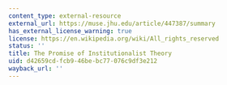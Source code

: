 ```yaml
---
content_type: external-resource
external_url: https://muse.jhu.edu/article/447387/summary
has_external_license_warning: true
license: https://en.wikipedia.org/wiki/All_rights_reserved
status: ''
title: The Promise of Institutionalist Theory
uid: d42659cd-fcb9-46be-bc77-076c9df3e212
wayback_url: ''
---
```

